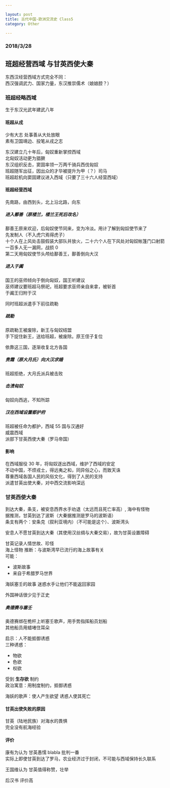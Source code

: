 ```yaml
---

layout: post
title: 古代中国-欧洲交流史 Class5
category: Other

---
```

### 2018/3/28
## 班超经营西域 与甘英西使大秦
东西汉经营西域方式完全不同： <br>
西汉强调武力、国家力量，东汉推崇儒术（娘娘腔？）

<!--description-->

### 班超经略西域
生于东汉光武年建武八年

#### 班超从戎
少有大志 处事善从大处放眼 <br>
素有卫国靖边、投笔从戎之志

东汉建立几十年后，匈奴重新掌控西域 <br>
北匈奴活动更为猖獗 <br>
东汉组织反击，窦固率领一万两千骑兵西伐匈奴 <br>
班超随军出征，因出众的才华被提升为甲（？）司马 <br>
班超趁机向窦固建议进入西域（只要了三十六人经营西域）

#### 班超经营西域
先南路，由西到头，北上沿北路，向东

##### 进入鄯善（原楼兰，楼兰王死后改名）
鄯善王原来欢迎，后匈奴使节同来，变为冷淡。用计了解到匈奴使节来了 <br>
先发制人（不入虎穴焉得虎子） <br>
十个人在上风处击鼓假装大部队并放火，二十六个人在下风处对匈奴帐篷门口射箭 <br>
一百多人无一漏网，战损 0 <br>
第二天用匈奴使节头颅给鄯善王，鄯善倒向大汉

##### 进入于阗
国王的巫师倾向于倒向匈奴，国王听建议 <br>
巫师建议要班超马祭祀，班超要求巫师亲自来拿，被斩首 <br>
于阗王归附于汉

同时班超派遣手下前往疏勒

##### 疏勒
原疏勒王被废除，新王与匈奴结盟 <br>
手下捉住新王，送给班超，被废除。原王侄子复位

依靠这三国，逐渐收复北方各国


##### 贵霜（原大月氏）向大汉求婚
班超拒绝，大月氏派兵被击败

##### 击溃匈奴
匈奴向西逃，不知所踪

##### 汉在西域设置都护府
班超被任命为都护，西域 55 国与汉通好 <br>
威震西域 <br>
派部下甘英西使大秦（罗马帝国）

#### 影响
在西域服役 30 年，将匈奴逐出西域，维护了西域的安定 <br>
不动中国，不烦戎士，得远夷之和，同异俗之心，而致天诛 <br>
尊重西域各国人民的风俗文化，得到了人民的支持 <br>
派遣甘英出使大秦，对中西交流影响深远

### 甘英西使大秦
到达大秦，条支，被安息西界水手劝退（太远而且死亡率高）, 海中有怪物 <br>
据推测，甘英到达了波斯（大秦据推测是罗马的波斯语） <br>
条支有两个：安条克（叙利亚境内）（不可能是这个）、波斯湾头

安息人不愿甘英到达大秦（其使用汉丝绸与大秦交易），故为甘英设置障碍

甘英记录人情世故、珍怪 <br>
海上怪物 推断：与波斯湾早已流行的海上故事有关 <br>
可能：
- 波斯故事
- 来自于希腊罗马世界

海妖塞壬的故事 迷惑水手让他们不能返回家园

外国神话很少见于正史

##### 奥德赛与塞壬
奥德赛绑在桅杆上听塞壬歌声，用手势指挥船员划船 <br>
其他船员用蜡堵住耳朵

启示：人不能抵御诱惑 <br>
三种诱惑：
- 物欲
- 色欲
- 权欲

受到 **生存欲** 制约 <br>
政治寓意：用制度制约，抵御诱惑

海妖的歌声：使人产生欲望 诱惑人使其死亡

#### 甘英出使失败的原因
甘英（陆地民族）对海水的畏惧 <br>
完全没有航海经验

#### 评价
康有为认为 甘英愚懦 blabla 批判一番 <br>
实际上即使甘英到达了罗马，农业经济过于封闭，不可能与西域保持长久联系

王国维认为 甘英值得称赞，壮举

后汉书 评价高
